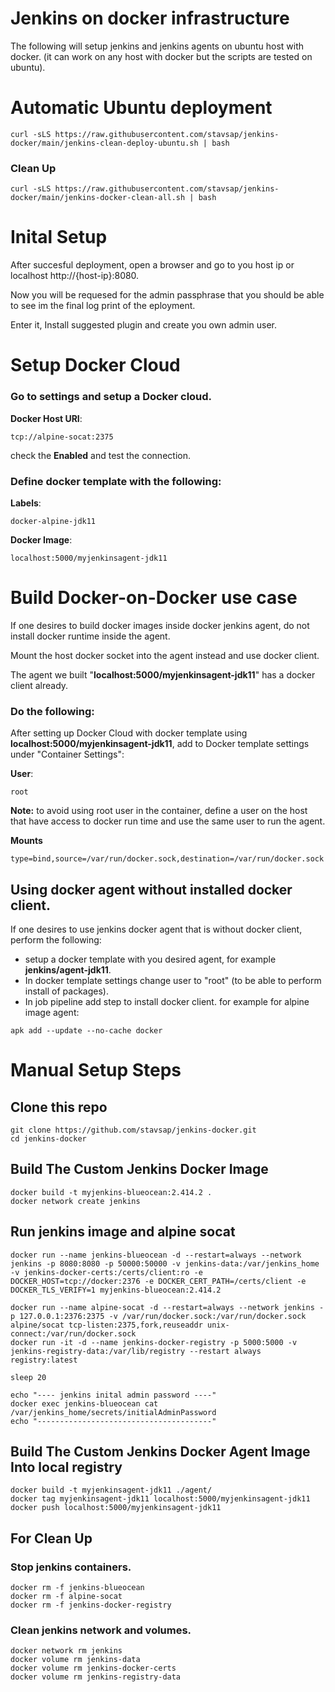 # Jenkins on docker infrastructure

The following will setup jenkins and jenkins agents on ubuntu host with docker. (it can work on any host with docker but the scripts are tested on ubuntu).

# Automatic Ubuntu deployment

``` shell
curl -sLS https://raw.githubusercontent.com/stavsap/jenkins-docker/main/jenkins-clean-deploy-ubuntu.sh | bash
```

### Clean Up

``` shell
curl -sLS https://raw.githubusercontent.com/stavsap/jenkins-docker/main/jenkins-docker-clean-all.sh | bash
```
# Inital Setup

After succesful deployment, open a browser and go to you host ip or localhost http://{host-ip}:8080.

Now you will be requesed for the admin passphrase that you should be able to see im the final log print of the eployment.

Enter it, Install suggested plugin and create you own admin user.

# Setup Docker Cloud

### Go to settings and setup a Docker cloud.

**Docker Host URI**:

``` shell
tcp://alpine-socat:2375
```

check the **Enabled** and test the connection.

### Define docker template with the following:

**Labels**:

``` shell
docker-alpine-jdk11
```

**Docker Image**:

``` shell
localhost:5000/myjenkinsagent-jdk11
```

# Build Docker-on-Docker use case

If one desires to build docker images inside docker jenkins agent, do not install docker runtime inside the agent.

Mount the host docker socket into the agent instead and use docker client.

The agent we built "**localhost:5000/myjenkinsagent-jdk11**" has a docker client already.

### Do the following:

After setting up Docker Cloud with docker template using **localhost:5000/myjenkinsagent-jdk11**, add to Docker template settings under "Container Settings":

**User**:

``` shell
root
```
**Note:** to avoid using root user in the container, define a user on the host that have access to docker run time and use the same user to run the agent.

**Mounts**

``` shell
type=bind,source=/var/run/docker.sock,destination=/var/run/docker.sock
```

## Using docker agent without installed docker client.

If one desires to use jenkins docker agent that is without docker client, perform the following:

- setup a docker template with you desired agent, for example **jenkins/agent-jdk11**.
- In docker template settings change user to "root" (to be able to perform install of packages).
- In job pipeline add step to install docker client. for example for alpine image agent:

``` shell
apk add --update --no-cache docker
```

# Manual Setup Steps

## Clone this repo 

``` shell
git clone https://github.com/stavsap/jenkins-docker.git
cd jenkins-docker
``` 

## Build The Custom Jenkins Docker Image

``` shell
docker build -t myjenkins-blueocean:2.414.2 .
docker network create jenkins
```

## Run jenkins image and alpine socat

``` shell
docker run --name jenkins-blueocean -d --restart=always --network jenkins -p 8080:8080 -p 50000:50000 -v jenkins-data:/var/jenkins_home -v jenkins-docker-certs:/certs/client:ro -e DOCKER_HOST=tcp://docker:2376 -e DOCKER_CERT_PATH=/certs/client -e DOCKER_TLS_VERIFY=1 myjenkins-blueocean:2.414.2

docker run --name alpine-socat -d --restart=always --network jenkins -p 127.0.0.1:2376:2375 -v /var/run/docker.sock:/var/run/docker.sock alpine/socat tcp-listen:2375,fork,reuseaddr unix-connect:/var/run/docker.sock
docker run -it -d --name jenkins-docker-registry -p 5000:5000 -v jenkins-registry-data:/var/lib/registry --restart always registry:latest

sleep 20

echo "---- jenkins inital admin password ----"
docker exec jenkins-blueocean cat /var/jenkins_home/secrets/initialAdminPassword
echo "---------------------------------------"
```

## Build The Custom Jenkins Docker Agent Image Into local registry

``` shell
docker build -t myjenkinsagent-jdk11 ./agent/
docker tag myjenkinsagent-jdk11 localhost:5000/myjenkinsagent-jdk11
docker push localhost:5000/myjenkinsagent-jdk11
```
## For Clean Up

### Stop jenkins containers.

``` shell
docker rm -f jenkins-blueocean
docker rm -f alpine-socat
docker rm -f jenkins-docker-registry
```

### Clean jenkins network and volumes.

``` shell
docker network rm jenkins
docker volume rm jenkins-data
docker volume rm jenkins-docker-certs
docker volume rm jenkins-registry-data
```

